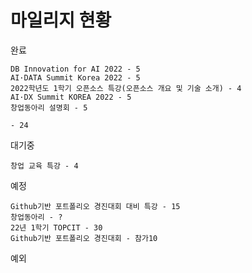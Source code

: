 # 마일리지 현황

완료
```
DB Innovation for AI 2022 - 5
AI·DATA Summit Korea 2022 - 5
2022학년도 1학기 오픈소스 특강(오픈소스 개요 및 기술 소개) - 4
AI·DX Summit KOREA 2022 - 5
창업동아리 설명회 - 5

- 24
```
대기중
```
창업 교육 특강 - 4
```
예정
```
Github기반 포트폴리오 경진대회 대비 특강 - 15
창업동아리 - ?
22년 1학기 TOPCIT - 30
Github기반 포트폴리오 경진대회 - 참가10
```
예외
```

```